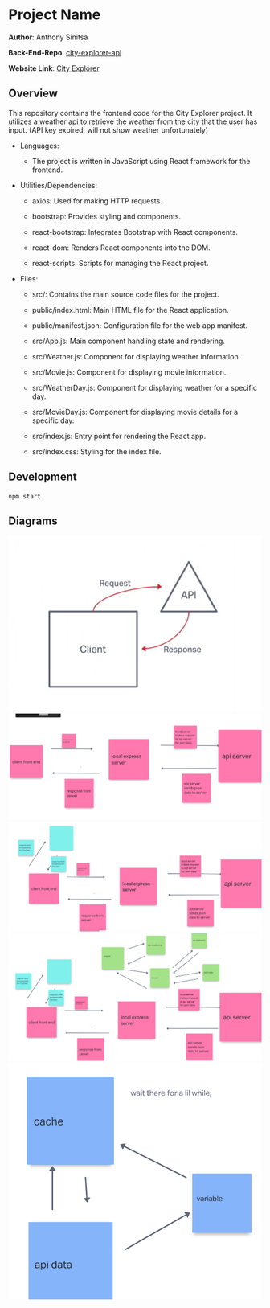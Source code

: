 # Project Name

**Author**: Anthony Sinitsa

**Back-End-Repo**: [city-explorer-api](https://github.com/AnthonySinitsa/city-explorer-api)

**Website Link**: [City Explorer](https://luxury-youtiao-8b8f69.netlify.app)

## Overview

This repository contains the frontend code for the City Explorer project. It utilizes a weather api to retrieve the weather from the city that the user has input. (API key expired, will not show weather unfortunately)

- Languages:

  - The project is written in JavaScript using React framework for the frontend.

- Utilities/Dependencies:

  - axios: Used for making HTTP requests.

  - bootstrap: Provides styling and components.

  - react-bootstrap: Integrates Bootstrap with React components.

  - react-dom: Renders React components into the DOM.

  - react-scripts: Scripts for managing the React project.

- Files:

  - src/: Contains the main source code files for the project.

  - public/index.html: Main HTML file for the React application.

  - public/manifest.json: Configuration file for the web app manifest.

  - src/App.js: Main component handling state and rendering.

  - src/Weather.js: Component for displaying weather information.

  - src/Movie.js: Component for displaying movie information.

  - src/WeatherDay.js: Component for displaying weather for a specific day.

  - src/MovieDay.js: Component for displaying movie details for a specific day.

  - src/index.js: Entry point for rendering the React app.

  - src/index.css: Styling for the index file.

## Development

```,
npm start
```

## Diagrams

![diagram](screeny1.png)
![diagram](screeny2.png)
![diagram](screeny3.png)
![diagram](screeny4.png)
![diagram](screeny5.png)

